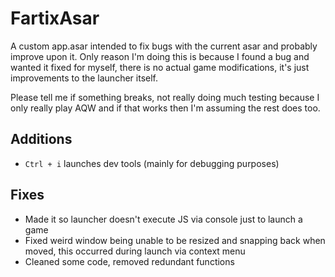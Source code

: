 # FartixAsar
A custom app.asar intended to fix bugs with the current asar and probably improve upon it. Only reason I'm doing this is because I found a bug and wanted it fixed for myself, there is no actual game modifications, it's just improvements to the launcher itself.

Please tell me if something breaks, not really doing much testing because I only really play AQW and if that works then I'm assuming the rest does too.

## Additions
- `Ctrl + i` launches dev tools (mainly for debugging purposes)

## Fixes
- Made it so launcher doesn't execute JS via console just to launch a game
- Fixed weird window being unable to be resized and snapping back when moved, this occurred during launch via context menu
- Cleaned some code, removed redundant functions
